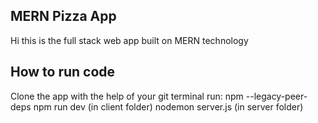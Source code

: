 <h2>MERN Pizza App</h2>
<p>Hi this is the full stack web app built on MERN technology</p>

<h2>How to run code</h2>
Clone the app with the help of your git terminal
run: npm --legacy-peer-deps
npm run dev (in client folder)
nodemon server.js (in server folder)

